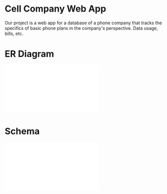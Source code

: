 # Cell Company Web App

Our project is a web app for a database of a phone company that tracks the specifics of basic phone plans in the company's perspective. Data usage, bills, etc. 

# ER Diagram

![ER Model](CellCompanyERD.pdf)

# Schema

![Schema](ddl3.sql)


